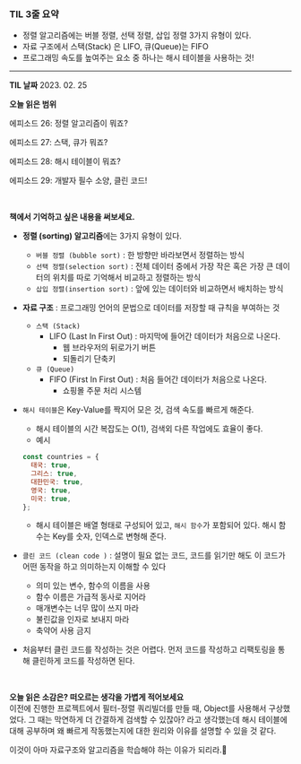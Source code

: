 ### TIL 3줄 요약

- 정렬 알고리즘에는 버블 정렬, 선택 정렬, 삽입 정렬 3가지 유형이 있다.
- 자료 구조에서 스택(Stack) 은 LIFO, 큐(Queue)는 FIFO
- 프로그래밍 속도를 높여주는 요소 중 하나는 해시 테이블을 사용하는 것!

---

**TIL 날짜** 2023. 02. 25

**오늘 읽은 범위**

에피소드 26: 정렬 알고리즘이 뭐죠?

에피소드 27: 스택, 큐가 뭐죠?

에피소드 28: 해시 테이블이 뭐죠?

에피소드 29: 개발자 필수 소양, 클린 코드!

<br>

**책에서 기억하고 싶은 내용을 써보세요.**

- **정렬 (sorting) 알고리즘**에는 3가지 유형이 있다.

  - `버블 정렬 (bubble sort)` : 한 방향만 바라보면서 정렬하는 방식
  - `선택 정렬(selection sort)` : 전체 데이터 중에서 가장 작은 혹은 가장 큰 데이터의 위치를 따로 기억해서 비교하고 정렬하는 방식
  - `삽입 정렬(insertion sort)` : 앞에 있는 데이터와 비교하면서 배치하는 방식

- **자료 구조** : 프로그래밍 언어의 문법으로 데이터를 저장할 때 규칙을 부여하는 것

  - `스택 (Stack)`
    - LIFO (Last In First Out) : 마지막에 들어간 데이터가 처음으로 나온다.
      - 웹 브라우저의 뒤로가기 버튼
      - 되돌리기 단축키
  - `큐 (Queue)`
    - FIFO (First In First Out) : 처음 들어간 데이터가 처음으로 나온다.
      - 쇼핑몰 주문 처리 시스템

- `해시 테이블`은 Key-Value를 짝지어 모은 것, 검색 속도를 빠르게 해준다.

  - 해시 테이블의 시간 복잡도는 O(1), 검색외 다른 작업에도 효율이 좋다.
  - 예시

  ```jsx
  const countries = {
    태국: true,
    그리스: true,
    대한민국: true,
    영국: true,
    미국: true,
  };
  ```

  - 해시 테이블은 배열 형태로 구성되어 있고, `해시 함수`가 포함되어 있다. 해시 함수는 Key를 숫자, 인덱스로 변형해 준다.

- `클린 코드 (clean code )` : 설명이 필요 없는 코드, 코드를 읽기만 해도 이 코드가 어떤 동작을 하고 의미하는지 이해할 수 있다

  - 의미 있는 변수, 함수의 이름을 사용
  - 함수 이름은 가급적 동사로 지어라
  - 매개변수는 너무 많이 쓰지 마라
  - 불린값을 인자로 보내지 마라
  - 축약어 사용 금지

- 처음부터 클린 코드를 작성하는 것은 어렵다. 먼저 코드를 작성하고 리팩토링을 통해 클린하게 코드를 작성하면 된다.

<br>

**오늘 읽은 소감은? 떠오르는 생각을 가볍게 적어보세요**
<br>
이전에 진행한 프로젝트에서 필터-정렬 쿼리빌더를 만들 때, Object를 사용해서 구상했었다. 그 때는 막연하게 더 간결하게 검색할 수 있잖아? 라고 생각했는데 해시 테이블에 대해 공부하며 왜 빠르게 작동했는지에 대한 원리와 이유를 설명할 수 있을 것 같다.

이것이 아마 자료구조와 알고리즘을 학습해야 하는 이유가 되리라.🌿
